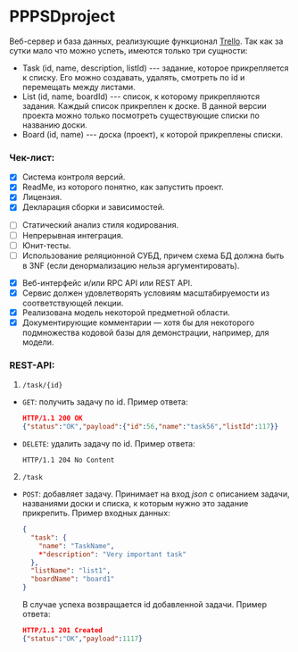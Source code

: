 # PPPSDproject
Веб-сервер и база данных, реализующие функционал [Trello](http://trello.com). Так как за сутки мало что можно успеть, имеются только три сущности:
* Task (id, name, description, listId) --- задание, которое прикрепляется к списку. Его можно создавать, удалять, смотреть по id и перемещать между листами.
* List (id, name, boardId) --- список, к которому прикрепляются задания. Каждый список прикреплен к доске. В данной  версии проекта можно только посмотреть существующие списки по названию доски.
* Board (id, name) --- доска (проект), к которой прикреплены списки.

### Чек-лист:
+[x] Система контроля версий.
+[x] ReadMe, из которого понятно, как запустить проект.
+[x] Лицензия.
+[x] Декларация сборки и зависимостей.
-[ ] Статический анализ стиля кодирования.
-[ ] Непрерывная интеграция.
-[ ] Юнит-тесты.
-[ ] Использование реляционной СУБД, причем схема БД должна быть в 3NF (если денормализацию нельзя аргументировать).
+[x] Веб-интерфейс и/или RPC API или REST API.
+[x] Сервис должен удовлетворять условиям масштабируемости из соответствующей лекции.
+[x] Реализована модель некоторой предметной области.
+[x] Документирующие комментарии — хотя бы для некоторого подмножества кодовой базы для демонстрации, например, для модели.

### REST-API:
1. `/task/{id}`
* `GET`: получить задачу по id. Пример ответа:
    ```json
    HTTP/1.1 200 OK
    {"status":"OK","payload":{"id":56,"name":"task56","listId":117}}
    ```
* `DELETE`: удалить задачу по id. Пример ответа:
    ```
    HTTP/1.1 204 No Content
    ```
2. `/task`
* `POST`: добавляет задачу. Принимает на вход *json* с описанием задачи, названиями доски и списка, к которым нужно это задание прикрепить. Пример входных данных:
    ```json
    {
      "task": {
        "name": "TaskName",
        *"description": "Very important task"
      },
      "listName": "list1",
      "boardName": "board1"
    }
    ```
    В случае успеха возвращается id добавленной задачи. Пример ответа:
    ```json
    HTTP/1.1 201 Created
    {"status":"OK","payload":1117}
    ```
